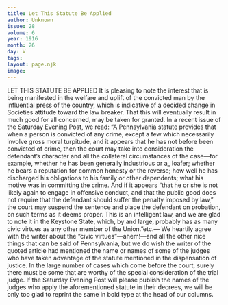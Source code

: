 ```yaml
---
title: Let This Statute Be Applied
author: Unknown
issue: 28
volume: 6
year: 1916
month: 26
day: V
tags:
layout: page.njk
image:
---
```

LET THIS STATUTE BE APPLIED       It is pleasing to note the interest that is being manifested in the welfare and uplift of the convicted man by the influential press of the country, which is indicative of a decided change in Societies attitude toward the law breaker. That this will eventually result in much good for all concerned, may be taken for granted.       In a recent issue of the Saturday Evening Post, we read: “A Pennsylvania statute provides that when a person is convicted of any crime, except a few which necessarily involve gross moral turpitude, and it appears that he has not before been convicted of crime, then the court may take into consideration the defendant’s character and all the collateral circumstances of the case—for example, whether he has been generally industrious or a_ loafer; whether he bears a reputation for common honesty or the reverse; how well he has discharged his obligations to his family or other dependents; what his motive was in committing the crime. And if it appears “that he or she is not likely again to engage in offensive conduct, and that the public good does not require that the defendant should suffer the penalty imposed by law,” the court may suspend the sentence and place the defendant on probation, on such terms as it deems proper. This is an intelligent law, and we are glad to note it in the Keystone State, which, by and large, probably has as many civic virtues as any other member of the Union.”etc.—       We heartily agree with the writer about the “civic virtues”—ahem!—and all the other nice things that can be said of Pennsylvania, but we do wish the writer of the quoted article had mentioned the name or names of some of the judges who have taken advantage of the statute mentioned in the dispensation of justice.       In the large number of cases which come before the court, surely there must be some that are worthy of the special consideration of the trial judge.       If the Saturday Evening Post will please publish the names of the judges who apply the aforementioned statute in their decrees, we will be only too glad to reprint the same in bold type at the head of our columns.    

